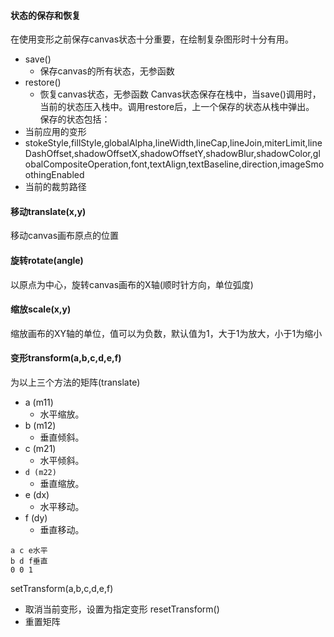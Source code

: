 #### 状态的保存和恢复
在使用变形之前保存canvas状态十分重要，在绘制复杂图形时十分有用。
- save()
	- 保存canvas的所有状态，无参函数
- restore()
	- 恢复canvas状态，无参函数
Canvas状态保存在栈中，当save()调用时，当前的状态压入栈中。调用restore后，上一个保存的状态从栈中弹出。
保存的状态包括：
- 当前应用的变形
- stokeStyle,fillStyle,globalAlpha,lineWidth,lineCap,lineJoin,miterLimit,lineDashOffset,shadowOffsetX,shadowOffsetY,shadowBlur,shadowColor,globalCompositeOperation,font,textAlign,textBaseline,direction,imageSmoothingEnabled
- 当前的裁剪路径

#### 移动translate(x,y)
移动canvas画布原点的位置
#### 旋转rotate(angle)
以原点为中心，旋转canvas画布的X轴(顺时针方向，单位弧度)
#### 缩放scale(x,y)
缩放画布的XY轴的单位，值可以为负数，默认值为1，大于1为放大，小于1为缩小
#### 变形transform(a,b,c,d,e,f)
为以上三个方法的矩阵(translate)
- a (m11)
	- 水平缩放。
- b (m12)
	- 垂直倾斜。
- c (m21)
	- 水平倾斜。
- `d (m22)`
	- 垂直缩放。
- e (dx)
	- 水平移动。
- f (dy)
	- 垂直移动。
```
a c e水平
b d f垂直
0 0 1
```

setTransform(a,b,c,d,e,f)
- 取消当前变形，设置为指定变形
resetTransform()
- 重置矩阵

